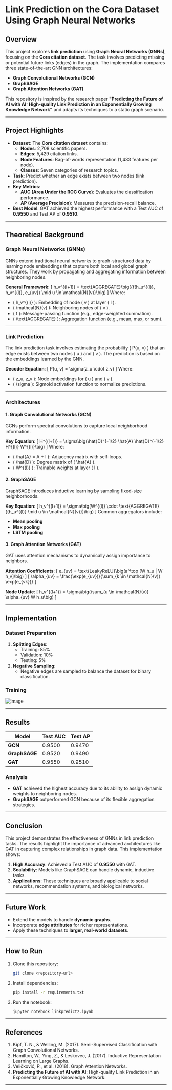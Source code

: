 
# **Link Prediction on the Cora Dataset Using Graph Neural Networks**

## **Overview**
This project explores **link prediction** using **Graph Neural Networks (GNNs)**, focusing on the **Cora citation dataset**. The task involves predicting missing or potential future links (edges) in the graph. The implementation compares three state-of-the-art GNN architectures:
- **Graph Convolutional Networks (GCN)**
- **GraphSAGE**
- **Graph Attention Networks (GAT)**

This repository is inspired by the research paper **"Predicting the Future of AI with AI: High-quality Link Prediction in an Exponentially Growing Knowledge Network"** and adapts its techniques to a static graph scenario.

---

## **Project Highlights**
- **Dataset**: The **Cora citation dataset** contains:
  - **Nodes**: 2,708 scientific papers.
  - **Edges**: 5,429 citation links.
  - **Node Features**: Bag-of-words representation (1,433 features per node).
  - **Classes**: Seven categories of research topics.
- **Task**: Predict whether an edge exists between two nodes (link prediction).
- **Key Metrics**:
  - **AUC (Area Under the ROC Curve)**: Evaluates the classification performance.
  - **AP (Average Precision)**: Measures the precision-recall balance.
- **Best Model**: GAT achieved the highest performance with a Test AUC of **0.9550** and Test AP of **0.9510**.

---

## **Theoretical Background**

### **Graph Neural Networks (GNNs)**
GNNs extend traditional neural networks to graph-structured data by learning node embeddings that capture both local and global graph structures. They work by propagating and aggregating information between neighboring nodes.

**General Framework**:
\[
h_v^{(l+1)} = \text{AGGREGATE}\big(\{f(h_u^{(l)}, h_v^{(l)}, e_{uv}) \mid u \in \mathcal{N}(v)\}\big)
\]
Where:
- \( h_v^{(l)} \): Embedding of node \( v \) at layer \( l \).
- \( \mathcal{N}(v) \): Neighboring nodes of \( v \).
- \( f \): Message-passing function (e.g., edge-weighted summation).
- \( \text{AGGREGATE} \): Aggregation function (e.g., mean, max, or sum).

---

### **Link Prediction**
The link prediction task involves estimating the probability \( P(u, v) \) that an edge exists between two nodes \( u \) and \( v \). The prediction is based on the embeddings learned by the GNN.

**Decoder Equation**:
\[
P(u, v) = \sigma(z_u \cdot z_v)
\]
Where:
- \( z_u, z_v \): Node embeddings for \( u \) and \( v \).
- \( \sigma \): Sigmoid activation function to normalize predictions.

---

### **Architectures**

#### **1. Graph Convolutional Networks (GCN)**
GCNs perform spectral convolutions to capture local neighborhood information.

**Key Equation**:
\[
H^{(l+1)} = \sigma\big(\hat{D}^{-1/2} \hat{A} \hat{D}^{-1/2} H^{(l)} W^{(l)}\big)
\]
Where:
- \( \hat{A} = A + I \): Adjacency matrix with self-loops.
- \( \hat{D} \): Degree matrix of \( \hat{A} \).
- \( W^{(l)} \): Trainable weights at layer \( l \).

#### **2. GraphSAGE**
GraphSAGE introduces inductive learning by sampling fixed-size neighborhoods.

**Key Equation**:
\[
h_v^{(l+1)} = \sigma\big(W^{(l)} \cdot \text{AGGREGATE}(\{h_u^{(l)} \mid u \in \mathcal{N}(v)\})\big)
\]
Common aggregators include:
- **Mean pooling**
- **Max pooling**
- **LSTM pooling**

#### **3. Graph Attention Networks (GAT)**
GAT uses attention mechanisms to dynamically assign importance to neighbors.

**Attention Coefficients**:
\[
e_{uv} = \text{LeakyReLU}\big(a^\top [W h_u \| W h_v]\big)
\]
\[
\alpha_{uv} = \frac{\exp(e_{uv})}{\sum_{k \in \mathcal{N}(v)} \exp(e_{vk})}
\]

**Node Update**:
\[
h_v^{(l+1)} = \sigma\big(\sum_{u \in \mathcal{N}(v)} \alpha_{uv} W h_u\big)
\]

---

## **Implementation**

### **Dataset Preparation**
1. **Splitting Edges**:
   - Training: 85%
   - Validation: 10%
   - Testing: 5%
2. **Negative Sampling**:
   - Negative edges are sampled to balance the dataset for binary classification.

### **Training**
![image](https://github.com/user-attachments/assets/3d06dded-df67-4191-be94-455116e70f9e)


---

## **Results**

| Model       | Test AUC | Test AP |
|-------------|----------|---------|
| **GCN**     | 0.9500   | 0.9470  |
| **GraphSAGE** | 0.9520 | 0.9490  |
| **GAT**     | 0.9550   | 0.9510  |

### **Analysis**
- **GAT** achieved the highest accuracy due to its ability to assign dynamic weights to neighboring nodes.
- **GraphSAGE** outperformed GCN because of its flexible aggregation strategies.

---

## **Conclusion**
This project demonstrates the effectiveness of GNNs in link prediction tasks. The results highlight the importance of advanced architectures like GAT in capturing complex relationships in graph data. This implementation shows:
1. **High Accuracy**: Achieved a Test AUC of **0.9550** with GAT.
2. **Scalability**: Models like GraphSAGE can handle dynamic, inductive tasks.
3. **Applications**: These techniques are broadly applicable to social networks, recommendation systems, and biological networks.

---

## **Future Work**
- Extend the models to handle **dynamic graphs**.
- Incorporate **edge attributes** for richer representations.
- Apply these techniques to **larger, real-world datasets**.

---

## **How to Run**
1. Clone this repository:
   ```bash
   git clone <repository-url>
   ```
2. Install dependencies:
   ```bash
   pip install -r requirements.txt
   ```
3. Run the notebook:
   ```bash
   jupyter notebook linkpredict2.ipynb
   ```

---

## **References**
1. Kipf, T. N., & Welling, M. (2017). Semi-Supervised Classification with Graph Convolutional Networks.
2. Hamilton, W., Ying, Z., & Leskovec, J. (2017). Inductive Representation Learning on Large Graphs.
3. Veličković, P., et al. (2018). Graph Attention Networks.
4. **Predicting the Future of AI with AI**: High-quality Link Prediction in an Exponentially Growing Knowledge Network.

---
